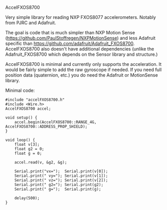 AccelFXOS8700

Very simple library for reading NXP FXOS8077 accelerometers. Notably from 
PJRC and Adafruit.

The goal is code that is much simpler than NXP Motion Sense 
(https://github.com/PaulStoffregen/NXPMotionSense) and less
Adafruit specific than https://github.com/adafruit/Adafruit_FXOS8700.
AccelFXOS8700 also doesn't have additional dependencies (unlike the
Adafruit_FXOS8700 which depends on the Sensor library and structure.)

AccelFXOS8700 is minimal and currently only supports the acceleration.
It would be fairly simple to add the raw gyroscope if needed. If you need
full position data (quaternion, etc.) you do need the Adafruit or MotionSense
library.

Minimal code:

````
#include "accelFXOS8700.h"
#include <Wire.h>
AccelFXOS8700 accel;

void setup() {
	accel.begin(AccelFXOS8700::RANGE_4G, AccelFXOS8700::ADDRESS_PROP_SHIELD);
}

void loop() {
	float v[3];
	float g2 = 0;
	float g = 0;

	accel.read(v, &g2, &g);

	Serial.print("vx=");  Serial.print(v[0]);
	Serial.print(" vy="); Serial.print(v[1]);
	Serial.print(" vz="); Serial.print(v[2]);
	Serial.print(" g2="); Serial.print(g2);
	Serial.print(" g=");  Serial.print(g);

	delay(500);
}
````

